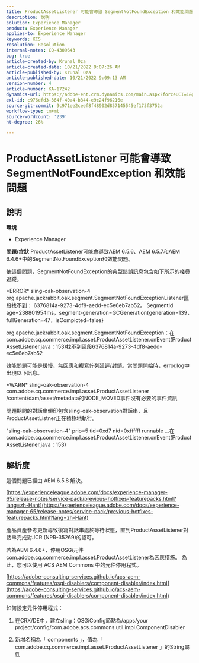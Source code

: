 ```yaml
---
title: ProductAssetListener 可能會導致 SegmentNotFoundException 和效能問題
description: 說明
solution: Experience Manager
product: Experience Manager
applies-to: Experience Manager
keywords: KCS
resolution: Resolution
internal-notes: CQ-4309643
bug: true
article-created-by: Krunal Oza
article-created-date: 10/21/2022 9:07:26 AM
article-published-by: Krunal Oza
article-published-date: 10/21/2022 9:09:13 AM
version-number: 4
article-number: KA-17242
dynamics-url: https://adobe-ent.crm.dynamics.com/main.aspx?forceUCI=1&pagetype=entityrecord&etn=knowledgearticle&id=f9b60fc7-1f51-ed11-bba2-0022480867fb
exl-id: c976efd3-364f-40a4-b344-e9c24f96216e
source-git-commit: 9c971ee2ceef8f48902d857145545ef173f3752a
workflow-type: tm+mt
source-wordcount: '239'
ht-degree: 26%

---
```


# ProductAssetListener 可能會導致 SegmentNotFoundException 和效能問題

## 說明

<b>環境</b>
- Experience Manager



<b>問題/症狀</b>
ProductAssetListener可能會導致AEM 6.5.6、AEM 6.5.7和AEM 6.4.6+中的SegmentNotFoundException和效能問題。



依這個問題，SegmentNotFoundException的典型錯誤訊息包含如下所示的棧疊追蹤。

\*ERROR\* sling-oak-observation-4 org.apache.jackrabbit.oak.segment.SegmentNotFoundExceptionListener區段找不到： 6376814a-9273-4df8-aedd-ec5e6eb7ab52。 SegmentId age=238801954ms，segment-generation=GCGeneration{generation=139，fullGeneration=47，isCompicted=false}

org.apache.jackrabbit.oak.segment.SegmentNotFoundException：在com.adobe.cq.commerce.impl.asset.ProductAssetListener.onEvent(ProductAssetListener.java：153)找不到區段6376814a-9273-4df8-aedd-ec5e6eb7ab52



效能問題可能是緩慢、無回應和複寫佇列延遲/封鎖。當問題開始時，error.log中出現以下訊息。

\*WARN\* sling-oak-observation-4 com.adobe.cq.commerce.impl.asset.ProductAssetListener /content/dam/asset/metadata的NODE_MOVED事件沒有必要的事件資訊



問題期間的對話串傾印包含sling-oak-observation對話串，且ProductAssetListner正在積極地執行。

&quot;sling-oak-observation-4&quot; prio=5 tid=0xd7 nid=0xffffff runnable ...在com.adobe.cq.commerce.impl.asset.ProductAssetListener.onEvent(ProductAssetListener.java：153)


## 解析度


這個問題已經由 AEM 6.5.8 解決。

[https://experienceleague.adobe.com/docs/experience-manager-65/release-notes/service-pack/previous-hotfixes-featurepacks.html?lang=zh-Hant](https://experienceleague.adobe.com/docs/experience-manager-65/release-notes/service-pack/previous-hotfixes-featurepacks.html?lang=zh-Hant)

產品資產參考更新導致復寫對話串處於等待狀態，直到ProductAssetListener對話串完成對JCR (NPR-35269)的認可。



若為AEM 6.4.6+，停用OSGi元件com.adobe.cq.commerce.impl.asset.ProductAssetListener為因應措施。 為此，您可以使用 ACS AEM Commons 中的元件停用程式。

[https://adobe-consulting-services.github.io/acs-aem-commons/features/osgi-disablers/component-disabler/index.html](https://adobe-consulting-services.github.io/acs-aem-commons/features/osgi-disablers/component-disabler/index.html)



如何設定元件停用程式：

1. 在CRX/DE中，建立sling：OSGiConfig節點為/apps/your project/config/com.adobe.acs.commons.util.impl.ComponentDisabler

2. 新增名稱為「 components 」，值為「 com.adobe.cq.commerce.impl.asset.ProductAssetListener 」的String屬性
